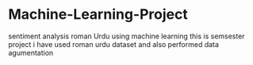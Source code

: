 # Machine-Learning-Project
sentiment analysis roman Urdu using machine learning 
this is semsester project i have used roman urdu dataset and also performed data agumentation
